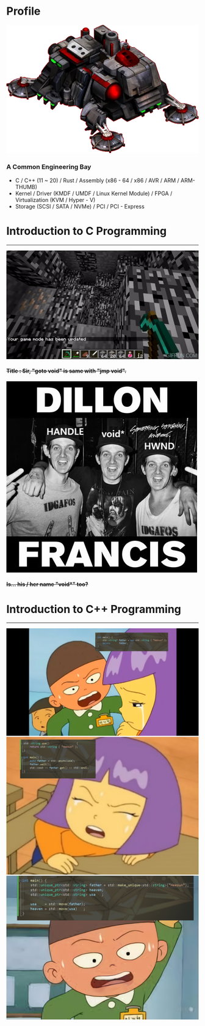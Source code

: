 # Profile
![enbay](profile.png)

### A Common Engineering Bay <br>
- C / C++ (11 ~ 20) / Rust / Assembly (x86 - 64 / x86 / AVR / ARM / ARM-THUMB)
- Kernel / Driver (KMDF / UMDF / Linux Kernel Module) / FPGA / Virtualization (KVM / Hyper - V)
- Storage (SCSI / SATA / NVMe) / PCI / PCI - Express

# Introduction to C Programming

---
![image_1](Minecraft_Environment_Void.gif)

#### ~~Title : Sir, "goto void" is same with "jmp void".<br>~~
![void](void.png)
#### ~~Is... his / her name "void*" too?~~

# Introduction to C++ Programming

---
![no_father](no_father.png)
![father_usa](father_usa.png) 
![father_heaven](father_heaven.png)
